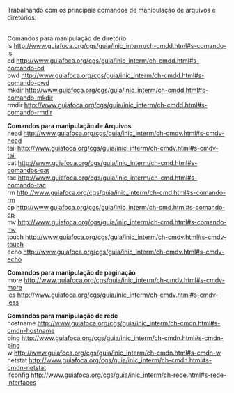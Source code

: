 Trabalhando com os principais comandos de manipulação de arquivos e diretórios:

<br>Comandos para manipulação de diretório</b><br>
ls        http://www.guiafoca.org/cgs/guia/inic_interm/ch-cmdd.html#s-comando-ls<br>
cd        http://www.guiafoca.org/cgs/guia/inic_interm/ch-cmdd.html#s-comando-cd<br>
pwd       http://www.guiafoca.org/cgs/guia/inic_interm/ch-cmdd.html#s-comando-pwd<br>
mkdir     http://www.guiafoca.org/cgs/guia/inic_interm/ch-cmdd.html#s-comando-mkdir<br>
rmdir     http://www.guiafoca.org/cgs/guia/inic_interm/ch-cmdd.html#s-comando-rmdir<br>

<b>Comandos para manipulação de Arquivos</b><br>
head      http://www.guiafoca.org/cgs/guia/inic_interm/ch-cmdv.html#s-cmdv-head<br>
tail      http://www.guiafoca.org/cgs/guia/inic_interm/ch-cmdv.html#s-cmdv-tail<br>
cat       http://www.guiafoca.org/cgs/guia/inic_interm/ch-cmd.html#s-comandos-cat<br>
tac       http://www.guiafoca.org/cgs/guia/inic_interm/ch-cmd.html#s-comando-tac<br>
rm        http://www.guiafoca.org/cgs/guia/inic_interm/ch-cmd.html#s-comando-rm<br>
cp        http://www.guiafoca.org/cgs/guia/inic_interm/ch-cmd.html#s-comando-cp<br>
mv        http://www.guiafoca.org/cgs/guia/inic_interm/ch-cmd.html#s-comando-mv<br>
touch     http://www.guiafoca.org/cgs/guia/inic_interm/ch-cmdv.html#s-cmdv-touch<br>
echo      http://www.guiafoca.org/cgs/guia/inic_interm/ch-cmdv.html#s-cmdv-echo<br>

<b>Comandos para manipulação de paginação</b><br>
more      http://www.guiafoca.org/cgs/guia/inic_interm/ch-cmdv.html#s-cmdv-more<br>
les       http://www.guiafoca.org/cgs/guia/inic_interm/ch-cmdv.html#s-cmdv-less<br>

<b>Comandos para manipulação de rede</b><br>
hostname  http://www.guiafoca.org/cgs/guia/inic_interm/ch-cmdn.html#s-cmdn-hostname<br>
ping      http://www.guiafoca.org/cgs/guia/inic_interm/ch-cmdn.html#s-cmdn-ping<br>
w         http://www.guiafoca.org/cgs/guia/inic_interm/ch-cmdn.html#s-cmdn-w<br>
netstat   http://www.guiafoca.org/cgs/guia/inic_interm/ch-cmdn.html#s-cmdn-netstat<br>
ifconfig  http://www.guiafoca.org/cgs/guia/inic_interm/ch-rede.html#s-rede-interfaces<br>
